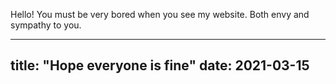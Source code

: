 Hello! You must be very bored when you see my website. Both envy and sympathy to you.

---
title: "Hope everyone is fine"
date: 2021-03-15
---
